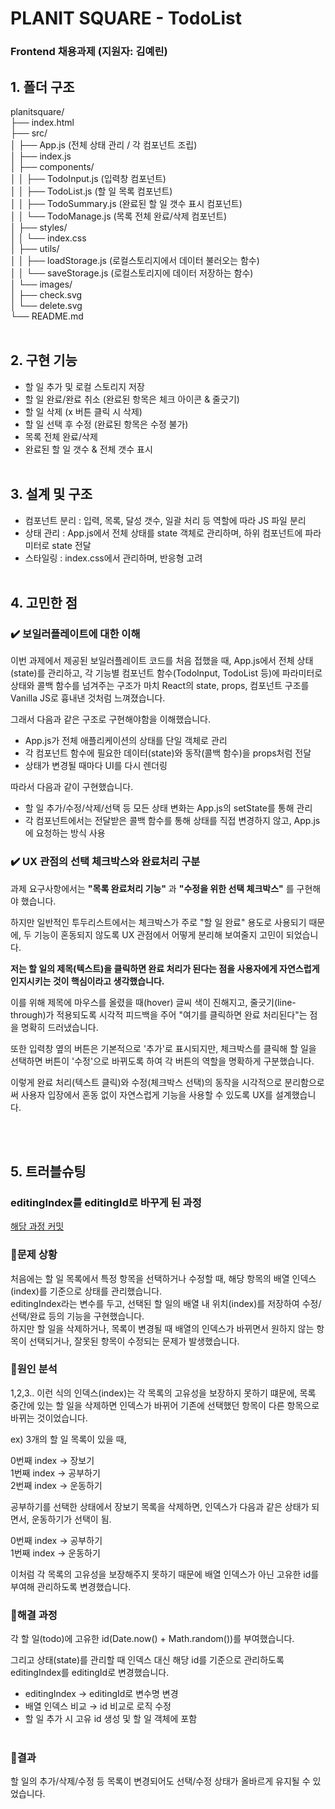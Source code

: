 # PLANIT SQUARE - TodoList

### Frontend 채용과제 (지원자: 김예린)

## 1. 폴더 구조

planitsquare/</br>
├── index.html</br>
├── src/</br>
│ ├── App.js (전체 상태 관리 / 각 컴포넌트 조립)</br>
│ ├── index.js</br>
│ ├── components/</br>
│ │ ├── TodoInput.js (입력창 컴포넌트)</br>
│ │ ├── TodoList.js (할 일 목록 컴포넌트)</br>
│ │ ├── TodoSummary.js (완료된 할 일 갯수 표시 컴포넌트)</br>
│ │ └── TodoManage.js (목록 전체 완료/삭제 컴포넌트)</br>
│ ├── styles/</br>
│ │ └── index.css</br>
│ ├── utils/</br>
│ │ ├── loadStorage.js (로컬스토리지에서 데이터 불러오는 함수)</br>
│ │ └── saveStorage.js (로컬스토리지에 데이터 저장하는 함수)</br>
│ └── images/</br>
│ ├── check.svg</br>
│ └── delete.svg</br>
└── README.md
</br>
</br>

## 2. 구현 기능

- 할 일 추가 및 로컬 스토리지 저장
- 할 일 완료/완료 취소 (완료된 항목은 체크 아이콘 & 줄긋기)
- 할 일 삭제 (x 버튼 클릭 시 삭제)
- 할 일 선택 후 수정 (완료된 항목은 수정 불가)
- 목록 전체 완료/삭제
- 완료된 할 일 갯수 & 전체 갯수 표시
  </br>
  </br>

## 3. 설계 및 구조

- 컴포넌트 분리 : 입력, 목록, 달성 갯수, 일괄 처리 등 역할에 따라 JS 파일 분리
- 상태 관리 : App.js에서 전체 상태를 state 객체로 관리하며, 하위 컴포넌트에 파라미터로 state 전달
- 스타일링 : index.css에서 관리하며, 반응형 고려
  </br>
  </br>

## 4. 고민한 점

### ✔️ 보일러플레이트에 대한 이해

이번 과제에서 제공된 보일러플레이트 코드를 처음 접했을 때,
App.js에서 전체 상태(state)를 관리하고,
각 기능별 컴포넌트 함수(TodoInput, TodoList 등)에 파라미터로 상태와 콜백 함수를 넘겨주는 구조가
마치 React의 state, props, 컴포넌트 구조를 Vanilla JS로 흉내낸 것처럼 느껴졌습니다.

그래서 다음과 같은 구조로 구현해야함을 이해했습니다.

- App.js가 전체 애플리케이션의 상태를 단일 객체로 관리
- 각 컴포넌트 함수에 필요한 데이터(state)와 동작(콜백 함수)을 props처럼 전달
- 상태가 변경될 때마다 UI를 다시 렌더링

따라서 다음과 같이 구현했습니다.

- 할 일 추가/수정/삭제/선택 등 모든 상태 변화는
  App.js의 setState를 통해 관리
- 각 컴포넌트에서는 전달받은 콜백 함수를 통해
  상태를 직접 변경하지 않고,
  App.js에 요청하는 방식 사용

### ✔️ UX 관점의 선택 체크박스와 완료처리 구분

과제 요구사항에서는 **"목록 완료처리 기능"** 과 **"수정을 위한 선택 체크박스"** 를 구현해야 했습니다.

하지만 일반적인 투두리스트에서는 체크박스가 주로 "할 일 완료" 용도로 사용되기 때문에, 두 기능이 혼동되지 않도록 UX 관점에서 어떻게 분리해 보여줄지 고민이 되었습니다.

**저는 할 일의 제목(텍스트)을 클릭하면 완료 처리가 된다는 점을 사용자에게 자연스럽게 인지시키는 것이 핵심이라고 생각했습니다.**

이를 위해 제목에 마우스를 올렸을 때(hover) 글씨 색이 진해지고, 줄긋기(line-through)가 적용되도록 시각적 피드백을 주어 "여기를 클릭하면 완료 처리된다"는 점을 명확히 드러냈습니다.

또한 입력창 옆의 버튼은 기본적으로 '추가'로 표시되지만, 체크박스를 클릭해 할 일을 선택하면 버튼이 '수정'으로 바뀌도록 하여 각 버튼의 역할을 명확하게 구분했습니다.

이렇게 완료 처리(텍스트 클릭)와 수정(체크박스 선택)의 동작을 시각적으로 분리함으로써 사용자 입장에서 혼동 없이 자연스럽게 기능을 사용할 수 있도록 UX를 설계했습니다.

</br>
</br>

## 5. 트러블슈팅

### editingIndex를 editingId로 바꾸게 된 과정

[해당 과정 커밋](https://github.com/kyr4601/PLANIT-SQUARE/commit/74aa04ee91d05316a0bbb1891a5eee4ea18204d5)

### 📌문제 상황

처음에는 할 일 목록에서 특정 항목을 선택하거나 수정할 때,
해당 항목의 배열 인덱스(index)를 기준으로 상태를 관리했습니다. </br>
editingIndex라는 변수를 두고,
선택된 할 일의 배열 내 위치(index)를 저장하여
수정/선택/완료 등의 기능을 구현했습니다. </br>
하지만 할 일을 삭제하거나, 목록이 변경될 때
배열의 인덱스가 바뀌면서
원하지 않는 항목이 선택되거나, 잘못된 항목이 수정되는 문제가 발생했습니다.

### 📌원인 분석

1,2,3.. 이런 식의 인덱스(index)는 각 목록의 고유성을 보장하지 못하기 떄문에, 목록 중간에 있는 할 일을 삭제하면 인덱스가 바뀌어 기존에 선택했던 항목이 다른 항목으로 바뀌는 것이었습니다.

ex) 3개의 할 일 목록이 있을 때,

0번째 index -> 장보기</br>
1번째 index -> 공부하기</br>
2번째 index -> 운동하기 </br>

공부하기를 선택한 상태에서 장보기 목록을 삭제하면, 인덱스가 다음과 같은 상태가 되면서, 운동하기가 선택이 됨.

0번째 index -> 공부하기</br>
1번째 index -> 운동하기</br>

이처럼 각 목록의 고유성을 보장해주지 못하기 때문에 배열 인덱스가 아닌 고유한 id를 부여해 관리하도록 변경했습니다.

### 📌해결 과정

각 할 일(todo)에 고유한 id(Date.now() + Math.random())를 부여했습니다.

그리고 상태(state)를 관리할 때
인덱스 대신 해당 id를 기준으로 관리하도록
editingIndex를 editingId로 변경했습니다.

- editingIndex → editingId로 변수명 변경
- 배열 인덱스 비교 → id 비교로 로직 수정
- 할 일 추가 시 고유 id 생성 및 할 일 객체에 포함
  </br>
  </br>

### 📌결과

할 일의 추가/삭제/수정 등 목록이 변경되어도
선택/수정 상태가 올바르게 유지될 수 있었습니다.
